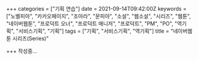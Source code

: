 +++
categories = ["기획 연습"]
date = 2021-09-14T09:42:00Z
keywords = ["노벨피아", "카카오페이지", "조아라", "문피아", "소설", "웹소설", "시리즈", "웹툰", "네이버웹툰", "프로덕트 오너", "프로덕트 매니저", "프로덕트", "PM", "PO", "역기획", "서비스기획", "기획"]
tags = ["기획", "서비스기획", "역기획"]
title = "네이버웹툰 시리즈(Series)"

+++
작성중...